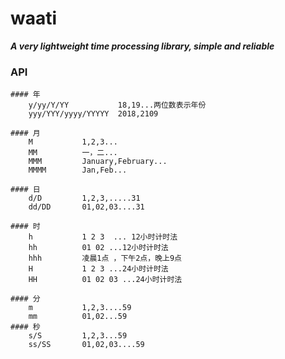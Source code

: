 # waati
___A very lightweight time processing library, simple and reliable___

### API

    #### 年
        y/yy/Y/YY           18,19...两位数表示年份
        yyy/YYY/yyyy/YYYYY  2018,2109
        
    #### 月
        M           1,2,3...
        MM          一，二...
        MMM         January,February...
        MMMM        Jan,Feb...
        
    #### 日
        d/D         1,2,3,.....31
        dd/DD       01,02,03....31
            
    #### 时
        h           1 2 3  ... 12小时计时法
        hh          01 02 ...12小时计时法
        hhh         凌晨1点 ，下午2点，晚上9点
        H           1 2 3 ...24小时计时法
        HH          01 02 03 ...24小时计时法
        
    #### 分
        m           1,2,3....59
        mm          01,02...59
    #### 秒
        s/S         1,2,3...59
        ss/SS       01,02,03....59        
